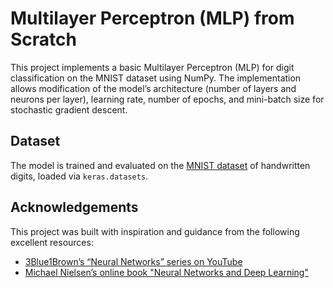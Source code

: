 # Multilayer Perceptron (MLP) from Scratch

This project implements a basic Multilayer Perceptron (MLP) for digit classification on the MNIST dataset using NumPy. The implementation allows modification 
of the model’s architecture (number of layers and neurons per layer), learning rate, number of epochs, and mini-batch size for stochastic gradient descent.


## Dataset

The model is trained and evaluated on the [MNIST dataset](https://www.tensorflow.org/datasets/catalog/mnist) of handwritten digits, loaded via `keras.datasets`.


## Acknowledgements

This project was built with inspiration and guidance from the following excellent resources:
- [3Blue1Brown’s “Neural Networks” series on YouTube](https://www.youtube.com/playlist?list=PLZHQObOWTQDNU6R1_67000Dx_ZCJB-3pi)
- [Michael Nielsen’s online book "Neural Networks and Deep Learning"](http://neuralnetworksanddeeplearning.com/chap1.html)

